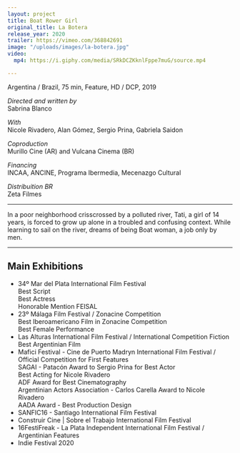 ```yaml
---
layout: project
title: Boat Rower Girl
original_title: La Botera
release_year: 2020
trailer: https://vimeo.com/368842691
image: "/uploads/images/la-botera.jpg"
video:
  mp4: https://i.giphy.com/media/SRkDCZKknlFppe7muG/source.mp4

---
```

Argentina / Brazil, 75 min, Feature, HD / DCP, 2019

_Directed and written by_  
Sabrina Blanco

_With_  
Nicole Rivadero, Alan Gómez, Sergio Prina, Gabriela Saidon

_Coproduction_  
Murillo Cine (AR) and Vulcana Cinema (BR)

_Financing_  
INCAA, ANCINE, Programa Ibermedia, Mecenazgo Cultural

_Distribuition BR_  
Zeta Filmes

***

In a poor neighborhood crisscrossed by a polluted river, Tati, a girl of 14 years, is forced to grow up alone in a troubled and confusing context. While learning to sail on the river, dreams of being Boat woman, a job only by men.

***

## Main Exhibitions

* 34º Mar del Plata International Film Festival  
  Best Script  
  Best Actress  
  Honorable Mention FEISAL
* 23º Málaga Film Festival /  Zonacine Competition  
  Best Iberoamericano Film in Zonacine Competition  
  Best Female Performance
* Las Alturas International Film Festival / International Competition Fiction  
  Best Argentinian Film
* Mafici Festival - Cine de Puerto Madryn International Film Festival /  Official Competition for First Features  
  SAGAI - Patacón Award to Sergio Prina for Best Actor  
  Best Acting for Nicole Rivadero  
  ADF  Award for Best Cinematography  
  Argentinian Actors Association - Carlos Carella Award to Nicole Rivadero  
  AADA Award - Best Production Design
* SANFIC16 - Santiago International Film Festival
* Construir Cine | Sobre el Trabajo International Film Festival
* 16FestiFreak - La Plata Independent International Film Festival / Argentinian Features
* Indie Festival 2020